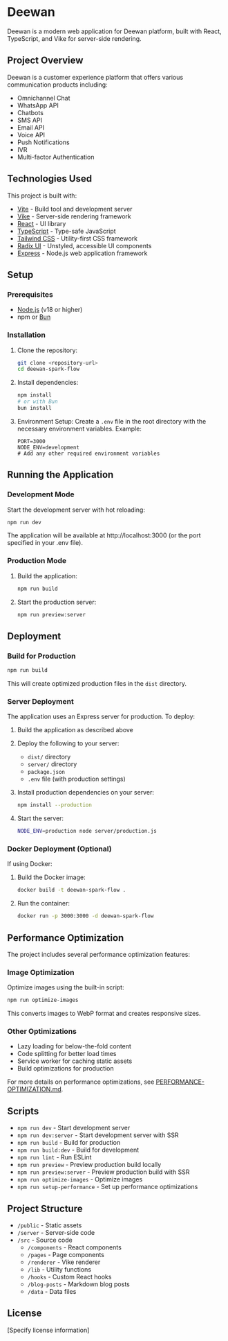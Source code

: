 # Deewan

Deewan is a modern web application for Deewan platform, built with React, TypeScript, and Vike for server-side rendering.

## Project Overview

Deewan is a customer experience platform that offers various communication products including:
- Omnichannel Chat
- WhatsApp API
- Chatbots
- SMS API
- Email API
- Voice API
- Push Notifications
- IVR
- Multi-factor Authentication

## Technologies Used

This project is built with:
- [Vite](https://vitejs.dev/) - Build tool and development server
- [Vike](https://vike.dev/) - Server-side rendering framework
- [React](https://reactjs.org/) - UI library
- [TypeScript](https://www.typescriptlang.org/) - Type-safe JavaScript
- [Tailwind CSS](https://tailwindcss.com/) - Utility-first CSS framework
- [Radix UI](https://www.radix-ui.com/) - Unstyled, accessible UI components
- [Express](https://expressjs.com/) - Node.js web application framework

## Setup

### Prerequisites

- [Node.js](https://nodejs.org/) (v18 or higher)
- npm or [Bun](https://bun.sh/)

### Installation

1. Clone the repository:
   ```sh
   git clone <repository-url>
   cd deewan-spark-flow
   ```

2. Install dependencies:
   ```sh
   npm install
   # or with Bun
   bun install
   ```

3. Environment Setup:
   Create a `.env` file in the root directory with the necessary environment variables. Example:
   ```
   PORT=3000
   NODE_ENV=development
   # Add any other required environment variables
   ```

## Running the Application

### Development Mode

Start the development server with hot reloading:
```sh
npm run dev
```

The application will be available at http://localhost:3000 (or the port specified in your .env file).

### Production Mode

1. Build the application:
   ```sh
   npm run build
   ```

2. Start the production server:
   ```sh
   npm run preview:server
   ```

## Deployment

### Build for Production

```sh
npm run build
```

This will create optimized production files in the `dist` directory.

### Server Deployment

The application uses an Express server for production. To deploy:

1. Build the application as described above
2. Deploy the following to your server:
   - `dist/` directory
   - `server/` directory
   - `package.json`
   - `.env` file (with production settings)

3. Install production dependencies on your server:
   ```sh
   npm install --production
   ```

4. Start the server:
   ```sh
   NODE_ENV=production node server/production.js
   ```

### Docker Deployment (Optional)

If using Docker:

1. Build the Docker image:
   ```sh
   docker build -t deewan-spark-flow .
   ```

2. Run the container:
   ```sh
   docker run -p 3000:3000 -d deewan-spark-flow
   ```

## Performance Optimization

The project includes several performance optimization features:

### Image Optimization

Optimize images using the built-in script:
```sh
npm run optimize-images
```

This converts images to WebP format and creates responsive sizes.

### Other Optimizations

- Lazy loading for below-the-fold content
- Code splitting for better load times
- Service worker for caching static assets
- Build optimizations for production

For more details on performance optimizations, see [PERFORMANCE-OPTIMIZATION.md](./PERFORMANCE-OPTIMIZATION.md).

## Scripts

- `npm run dev` - Start development server
- `npm run dev:server` - Start development server with SSR
- `npm run build` - Build for production
- `npm run build:dev` - Build for development
- `npm run lint` - Run ESLint
- `npm run preview` - Preview production build locally
- `npm run preview:server` - Preview production build with SSR
- `npm run optimize-images` - Optimize images
- `npm run setup-performance` - Set up performance optimizations

## Project Structure

- `/public` - Static assets
- `/server` - Server-side code
- `/src` - Source code
  - `/components` - React components
  - `/pages` - Page components
  - `/renderer` - Vike renderer
  - `/lib` - Utility functions
  - `/hooks` - Custom React hooks
  - `/blog-posts` - Markdown blog posts
  - `/data` - Data files

## License

[Specify license information]
